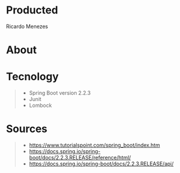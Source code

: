 # Producted

Ricardo Menezes

# About

# Tecnology
> * Spring Boot version 2.2.3
> * Junit
> * Lombock

# Sources
> * https://www.tutorialspoint.com/spring_boot/index.htm
> * https://docs.spring.io/spring-boot/docs/2.2.3.RELEASE/reference/html/
> * https://docs.spring.io/spring-boot/docs/2.2.3.RELEASE/api/
